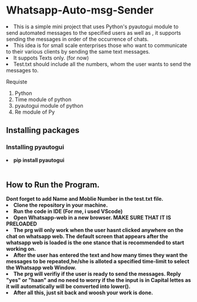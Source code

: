 # Whatsapp-Auto-msg-Sender
<li>This is a simple mini project that uses Python's pyautogui module to send automated messages to the specified users as well as , it supports sending the messages in order of the occurrence of chats.<br>
<li> This idea is for small scale enterprises those who want to communicate to their various clients by sending the same text messages.
<li> It suppots Texts only. (for now)
<li> Test.txt should include all the numbers, whom the user wants to send the messages to. 
  
 Requiste
  <ol><li>Python</li>
    <li>Time module of python</li>
    <li>pyautogui module of python</li>
    <li> Re module of Py</li>
  </ol>
  
<h2>Installing packages</h2>
  <h3>Installing <b>pyautogui<b></h3>
    <li>pip install pyautogui</li> 
</ul><br>
    <h2>How to Run the Program.</h2>
      Dont forget to add Name and Moblie Number in the test.txt file.
<li> Clone the repository in your machine. 
<li> Run the code in IDE (For me, i used VScode)
<li> Open Whatsapp-web in a new browser. <b> MAKE SURE THAT IT IS PRELOADED<b>
  <li> The prg will only work when the user hasnt clicked anywhere on the chat on whatsapp web. The default screen that appears after the whatsapp web is loaded is the one stance that is recommended to start working on. 
<li> After the user has entered the text and how many times they want the messages to be repeated,he/she is alloted a specified time-limit to select the Whatsapp web Window.
<li> The prg will verifiy if the user is ready to send the messages. Reply "yes" or "haan" and no need to worry if the the input is in Capital lettes as it will automatically will be converted into lower().
<li> After all this, just sit back and woosh your work is done. 
